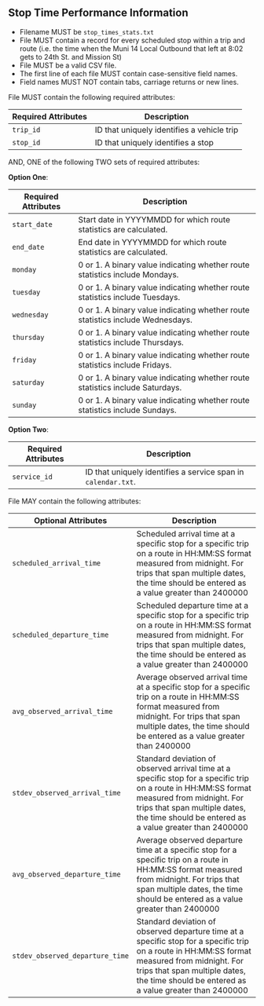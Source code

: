 ## Stop Time Performance Information

 *  Filename MUST be `stop_times_stats.txt`
 *  File MUST contain a record for every scheduled stop within a trip and route (i.e. the time when the Muni 14 Local Outbound that left at 8:02 gets to 24th St. and Mission St)
 *  File MUST be a valid CSV file.
 *  The first line of each file MUST contain case-sensitive field names.
 *  Field names MUST NOT contain tabs, carriage returns or new lines.
 
File MUST contain the following required attributes:

Required Attributes	| Description										
----------			| -------------		
`trip_id`			| ID that uniquely identifies a vehicle trip
`stop_id`			| ID that uniquely identifies a stop

AND, ONE of the following TWO sets of required attributes:

**Option One**:

Required Attributes	| Description										
----------			| -------------		
`start_date`		| Start date in YYYYMMDD for which route statistics are calculated.
`end_date`			| End date in YYYYMMDD for which route statistics are calculated.
`monday`			| 0 or 1. A binary value indicating whether route statistics include Mondays.
`tuesday`			| 0 or 1. A binary value indicating whether route statistics include Tuesdays.
`wednesday`			| 0 or 1. A binary value indicating whether route statistics include Wednesdays.
`thursday`			| 0 or 1. A binary value indicating whether route statistics include Thursdays.
`friday`			| 0 or 1. A binary value indicating whether route statistics include Fridays.
`saturday`			| 0 or 1. A binary value indicating whether route statistics include Saturdays.
`sunday`			| 0 or 1. A binary value indicating whether route statistics include Sundays.

**Option Two**:

Required Attributes	| Description										
----------			| -------------		
`service_id`		| ID that uniquely identifies a service span in `calendar.txt`.

File MAY contain the following attributes:

Optional Attributes		| Description										
----------				| -------------		
`scheduled_arrival_time`	| Scheduled arrival time at a specific stop for a specific trip on a route in HH:MM:SS format measured from midnight.  For trips that span multiple dates, the time should be entered as a value greater than 2400000
`scheduled_departure_time`	| Scheduled departure time at a specific stop for a specific trip on a route in HH:MM:SS format measured from midnight.  For trips that span multiple dates, the time should be entered as a value greater than 2400000
`avg_observed_arrival_time`	| Average observed arrival time at a specific stop for a specific trip on a route in HH:MM:SS format measured from midnight.  For trips that span multiple dates, the time should be entered as a value greater than 2400000
`stdev_observed_arrival_time`	| Standard deviation of observed arrival time at a specific stop for a specific trip on a route in HH:MM:SS format measured from midnight.  For trips that span multiple dates, the time should be entered as a value greater than 2400000
`avg_observed_departure_time`	| Average observed departure time at a specific stop for a specific trip on a route in HH:MM:SS format measured from midnight.  For trips that span multiple dates, the time should be entered as a value greater than 2400000
`stdev_observed_departure_time`	| Standard deviation of observed departure time at a specific stop for a specific trip on a route in HH:MM:SS format measured from midnight.  For trips that span multiple dates, the time should be entered as a value greater than 2400000
